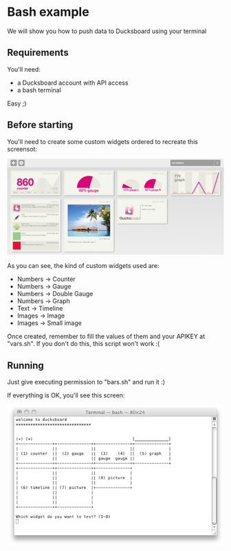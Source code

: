 Bash example
============

We will show you how to push data to Ducksboard using your terminal


Requirements
---------------

You'll need:

* a Ducksboard account with API access
* a bash terminal

Easy ;) 

Before starting 
------------------

You'll need to create some custom widgets ordered to recreate this screensot: 

<img width=800 src="https://github.com/ducksboard/API-Examples/raw/master/bash/bash_dashboard_screenshot.png" />

As you can see, the kind of custom widgets used are:

* Numbers -> Counter
* Numbers -> Gauge
* Numbers -> Double Gauge
* Numbers -> Graph
* Text -> Timeline
* Images -> Image
* Images -> Small image

Once created, remember to fill the values of them and your APIKEY at "vars.sh". If you don't do this, this script won't work :(  

Running
----------

Just give executing permission to "bars.sh" and run it :)

If everything is OK, you'll see this screen:

<img width=600 src="https://github.com/ducksboard/API-Examples/raw/master/bash/bash_terminal_screenshot.png" />
